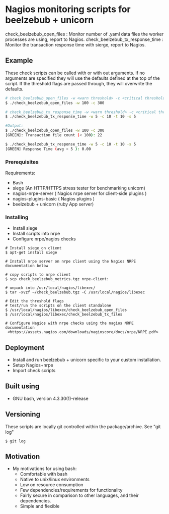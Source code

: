 # Nagios monitoring scripts for beelzebub + unicorn

check_beelzebub_open_files : Monitor number of .yaml data files the worker processes are using, report to Nagios.
check_beelzebub_tx_response_time : Monitor the transaction response time with sierge, report to Nagios.


## Example

These check scripts can be called with or with out arguments. If no arguments are specified they will use the defaults defined at the top of the script. 
If the threshold flags are passed through, they will overwrite the defaults.

```bash
# check_beelzebub_open_files -w <warn threshold> -c <critical threshold> 
$ ./check_beelzebub_open_files -w 100 -c 300 

# check_beelzebub_tx_response_time -w <warn threshold> -c <critical threshold> -t <timeframe in sec> [ -s concurrent sessions ]
$ ./check_beelzebub_tx_response_time -w 5 -c 10 -t 10 -s 5
```
```bash
#Output: 
$ ./check_beelzebub_open_files -w 100 -c 300 
[GREEN]: Transaction file count (< 100): 22

$ ./check_beelzebub_tx_response_time -w 5 -c 10 -t 10 -s 5
[GREEN] Response Time (avg < 5 ): 0.00

```

### Prerequisites

Requirements:
- Bash
- siege (An HTTP/HTTPS stress tester for benchmarking unicorn)
- nagios-nrpe-server ( Nagios nrpe server for client-side plugins )
- nagios-plugins-basic ( Nagios plugins )
- beelzebub + unicorn (ruby App server)

### Installing

- Install siege
- Install scripts into nrpe
- Configure nrpe/nagios checks

```
# Install siege on client
$ apt-get install siege

# Install nrpe server on nrpe client using the Nagios NRPE documentation below

# copy scripts to nrpe client
$ scp check_beelzebub_metrics.tgz nrpe-client:

# unpack into /usr/local/nagios/libexec/
$ tar -xvzf ~/check_beelzebub.tgz -C /usr/local/nagios/libexec

# Edit the threshold flags
# test/run the scripts on the client standalone
$ /usr/local/nagios/libexec/check_beelzebub_open_files
$ /usr/local/nagios/libexec/check_beelzebub_tx_files

# Configure Nagios with nrpe checks using the nagios NRPE documentation
 <https://assets.nagios.com/downloads/nagioscore/docs/nrpe/NRPE.pdf>
```

## Deployment

- Install and run beelzebub + unicorn specific to your custom installation. 
- Setup Nagios+nrpe
- Import check scripts 

## Built using

* GNU bash, version 4.3.30(1)-release

## Versioning

These scripts are locally git controlled within the package/archive. See "git log"
``` 
$ git log
```
## Motivation
* My motivations for using bash:
	- Comfortable with bash
	- Native to unix/linux environments
	- Low on resource consumption
	- Few dependencies/requirements for functionality
	- Fairly secure in comparison to other languages, and their dependencies. 
	- Simple and flexible


